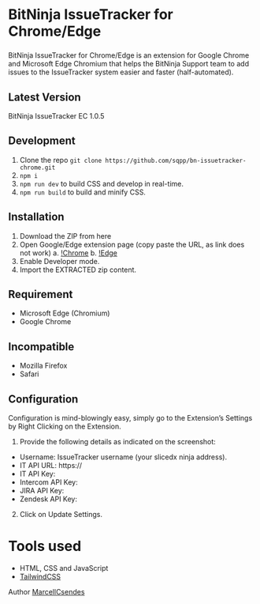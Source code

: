 BitNinja IssueTracker for Chrome/Edge
=======

### 
BitNinja IssueTracker for Chrome/Edge is an extension for Google Chrome and Microsoft Edge Chromium that helps the BitNinja Support team to add issues to the IssueTracker system easier and faster (half-automated).

## Latest Version

BitNinja IssueTracker EC 1.0.5


## Development

1. Clone the repo `git clone https://github.com/sqpp/bn-issuetracker-chrome.git` 
2. `npm i`
3. `npm run dev` to build CSS and develop in real-time.
4. `npm run build` to build and minify CSS.


## Installation
1. Download the ZIP from here
2. Open Google/Edge extension page (copy paste the URL, as link does not work)
    a. [!Chrome](chrome://extensions/)
    b. [!Edge](ege://extensions/)
3. Enable Developer mode.
4. Import the EXTRACTED zip content.

## Requirement
- Microsoft Edge (Chromium)
- Google Chrome

## Incompatible

- Mozilla Firefox
- Safari

## Configuration

Configuration is mind-blowingly easy, simply go to the Extension’s Settings by Right Clicking on the Extension.

1. Provide the following details as indicated on the screenshot:

- Username: IssueTracker username (your slicedx ninja address).
- IT API URL: https://<issuetrackerURL>
- IT API Key:   
- Intercom API Key: 
- JIRA API Key: 
- Zendesk API Key:

2. Click on Update Settings.

# Tools used #
* HTML, CSS and JavaScript
* [TailwindCSS](https://tailwindcss.com)


Author [MarcellCsendes](https://twitter.com/csendesmarcell)
